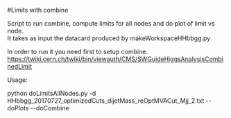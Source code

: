 #Limits with combine

Script to run combine, compute limits for all nodes and do plot of limit vs node. <br />
It takes as input the datacard produced by makeWorkspaceHHbbgg.py <br />

In order to run it you need first to setup combine. https://twiki.cern.ch/twiki/bin/viewauth/CMS/SWGuideHiggsAnalysisCombinedLimit <br />

Usage: <br />

python doLimitsAllNodes.py -d HHbbgg_20170727_optimizedCuts_dijetMass_reOptMVACut_Mjj_2.txt --doPlots --doCombine 